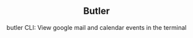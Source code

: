 <h2 align="center">
        Butler
</h2>
<p align="center">
        butler CLI: View google mail and calendar events in the terminal
</p>
